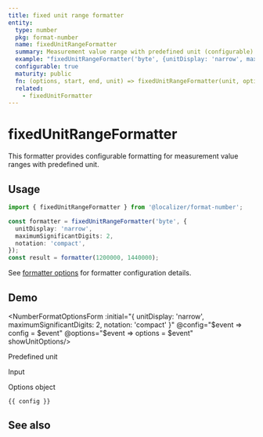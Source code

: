 ```yaml
---
title: fixed unit range formatter
entity:
  type: number
  pkg: format-number
  name: fixedUnitRangeFormatter
  summary: Measurement value range with predefined unit (configurable)
  example: "fixedUnitRangeFormatter('byte', {unitDisplay: 'narrow', maximumSignificantDigits: 2, notation: 'compact'})(1200000, 1440000)"
  configurable: true
  maturity: public
  fn: (options, start, end, unit) => fixedUnitRangeFormatter(unit, options)(start, end)
  related:
    - fixedUnitFormatter
---
```


# fixedUnitRangeFormatter <Package name="format-number"/>

This formatter provides configurable formatting for measurement value ranges with predefined unit.

## Usage

```typescript twoslash
import { fixedUnitRangeFormatter } from '@localizer/format-number';

const formatter = fixedUnitRangeFormatter('byte', {
  unitDisplay: 'narrow',
  maximumSignificantDigits: 2,
  notation: 'compact',
});
const result = formatter(1200000, 1440000);
```

See [formatter options](./options/index.md) for formatter configuration details.

## Demo

<script setup>
  import { ref, computed } from 'vue';
  import { NFormItem } from 'naive-ui/es/form';
  import { NInputNumber } from 'naive-ui/es/input-number';
  import { NSelect } from 'naive-ui/es/select';
  import { NDivider } from 'naive-ui/es/divider';
  import NumberFormatOptionsForm from './NumberFormatOptionsForm.vue';

  const start = ref(1200000);
  const end = ref(1440000);

  const config = ref();
  const options = ref({});

  const unitNom = ref('byte');
  const unitDen = ref();

  const unitOptions = Intl.supportedValuesOf('unit').map(unit => ({label: `${unit}`, value: unit}));
  const unit = computed(() => {
    if (!unitDen.value) {
      return unitNom.value;
    } else {
      return unitNom.value + '-per-' + unitDen.value;
    }
  })

</script>

<EntityDemo :args="[options, start, end, unit]">

<NumberFormatOptionsForm :initial="{ unitDisplay: 'narrow', maximumSignificantDigits: 2, notation: 'compact' }" @config="$event => config = $event" @options="$event => options = $event" showUnitOptions/>

<NDivider title-placement="left">Predefined unit</NDivider>
<NFormItem label="Unit (nominator)"><NSelect filterable v-model:value="unitNom" :options="unitOptions"/></NFormItem>
<NFormItem label="Unit (denominator)"><NSelect clearable filterable v-model:value="unitDen" :options="unitOptions"/></NFormItem>

<NDivider title-placement="left">Input</NDivider>
<NFormItem label="Range start"><NInputNumber clearable v-model:value="start" /></NFormItem>
<NFormItem label="Range end"><NInputNumber clearable v-model:value="end" /></NFormItem>

<NDivider title-placement="left">Options object</NDivider>

```-vue
{{ config }}
```

</EntityDemo>

## See also

<Entities />
